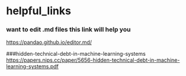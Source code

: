 # helpful_links

### want to edit .md files this link will help you
https://pandao.github.io/editor.md/

###hidden-technical-debt-in-machine-learning-systems
https://papers.nips.cc/paper/5656-hidden-technical-debt-in-machine-learning-systems.pdf
